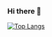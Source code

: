 ### Hi there 👋

[![Top Langs](https://github-readme-stats.vercel.app/api/top-langs/?username=mpowend&layout=donut-vertical)](https://github.com/anuraghazra/github-readme-stats)


<!--
**mpowend/mpowend** is a ✨ _special_ ✨ repository because its `README.md` (this file) appears on your GitHub profile.

Here are some ideas to get you started:

- 🔭 I’m currently working on ...
- 🌱 I’m currently learning ...
- 👯 I’m looking to collaborate on ...
- 🤔 I’m looking for help with ...
- 💬 Ask me about ...
- 📫 How to reach me: ...
- 😄 Pronouns: ...
- ⚡ Fun fact: ...
-->
